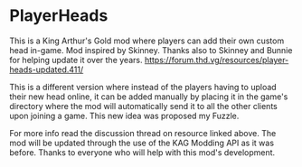 # PlayerHeads
This is a King Arthur's Gold mod where players can add their own custom head in-game. Mod inspired by Skinney. Thanks also to Skinney and Bunnie for helping update it over the years. https://forum.thd.vg/resources/player-heads-updated.411/ 

This is a different version where instead of the players having to upload their new head online, it can be added manually by placing it in the game's directory where the mod will automatically send it to all the other clients upon joining a game. This new idea was proposed my Fuzzle.

For more info read the discussion thread on resource linked above. The mod will be updated through the use of the KAG Modding API as it was before. Thanks to everyone who will help with this mod's development.
